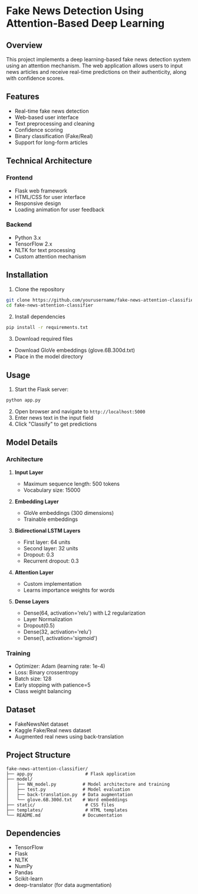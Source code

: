 # Fake News Detection Using Attention-Based Deep Learning

## Overview

This project implements a deep learning-based fake news detection system using an attention mechanism. The web application allows users to input news articles and receive real-time predictions on their authenticity, along with confidence scores.

## Features

- Real-time fake news detection
- Web-based user interface
- Text preprocessing and cleaning
- Confidence scoring
- Binary classification (Fake/Real)
- Support for long-form articles

## Technical Architecture

### Frontend

- Flask web framework
- HTML/CSS for user interface
- Responsive design
- Loading animation for user feedback

### Backend

- Python 3.x
- TensorFlow 2.x
- NLTK for text processing
- Custom attention mechanism

## Installation

1. Clone the repository

```bash
git clone https://github.com/yourusername/fake-news-attention-classifier.git
cd fake-news-attention-classifier
```

2. Install dependencies

```bash
pip install -r requirements.txt
```

3. Download required files

- Download GloVe embeddings (glove.6B.300d.txt)
- Place in the model directory

## Usage

1. Start the Flask server:

```bash
python app.py
```

2. Open browser and navigate to `http://localhost:5000`
3. Enter news text in the input field
4. Click "Classify" to get predictions

## Model Details

### Architecture

1. **Input Layer**

   - Maximum sequence length: 500 tokens
   - Vocabulary size: 15000
2. **Embedding Layer**

   - GloVe embeddings (300 dimensions)
   - Trainable embeddings
3. **Bidirectional LSTM Layers**

   - First layer: 64 units
   - Second layer: 32 units
   - Dropout: 0.3
   - Recurrent dropout: 0.3
4. **Attention Layer**

   - Custom implementation
   - Learns importance weights for words
5. **Dense Layers**

   - Dense(64, activation='relu') with L2 regularization
   - Layer Normalization
   - Dropout(0.5)
   - Dense(32, activation='relu')
   - Dense(1, activation='sigmoid')

### Training

- Optimizer: Adam (learning rate: 1e-4)
- Loss: Binary crossentropy
- Batch size: 128
- Early stopping with patience=5
- Class weight balancing

## Dataset

- FakeNewsNet dataset
- Kaggle Fake/Real news dataset
- Augmented real news using back-translation

## Project Structure

```
fake-news-attention-classifier/
├── app.py                    # Flask application
├── model/
│   ├── NN_model.py          # Model architecture and training
│   ├── test.py              # Model evaluation
│   ├── back-translation.py  # Data augmentation
│   └── glove.6B.300d.txt    # Word embeddings
├── static/                   # CSS files
├── templates/                # HTML templates
└── README.md                # Documentation
```

## Dependencies

- TensorFlow
- Flask
- NLTK
- NumPy
- Pandas
- Scikit-learn
- deep-translator (for data augmentation)
